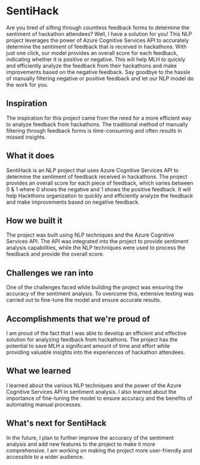# SentiHack

Are you tired of sifting through countless feedback forms to determine the sentiment of hackathon attendees? Well, I have a solution for you! This NLP project leverages the power of Azure Cognitive Services API to accurately determine the sentiment of feedback that is received in hackathons. With just one click, our model provides an overall score for each feedback, indicating whether it is positive or negative. This will help MLH to quickly and efficiently analyze the feedback from their hackathons and make improvements based on the negative feedback. Say goodbye to the hassle of manually filtering negative or positive feedback and let our NLP model do the work for you.


## Inspiration
The inspiration for this project came from the need for a more efficient way to analyze feedback from hackathons. The traditional method of manually filtering through feedback forms is time-consuming and often results in missed insights.

## What it does
SentiHack is an NLP project that uses Azure Cognitive Services API to determine the sentiment of feedback received in hackathons. The project provides an overall score for each piece of feedback, which varies between 0 & 1  where 0 shows the negative and 1 shows the positive feedback. It will help Hackthons organization to quickly and efficiently analyze the feedback and make improvements based on negative feedback.

## How we built it
The project was built using NLP techniques and the Azure Cognitive Services API. The API was integrated into the project to provide sentiment analysis capabilities, while the NLP techniques were used to process the feedback and provide the overall score.

## Challenges we ran into
One of the challenges faced while building the project was ensuring the accuracy of the sentiment analysis. To overcome this, extensive testing was carried out to fine-tune the model and ensure accurate results.

## Accomplishments that we're proud of
I am proud of the fact that I was able to develop an efficient and effective solution for analyzing feedback from hackathons. The project has the potential to save MLH a significant amount of time and effort while providing valuable insights into the experiences of hackathon attendees.

## What we learned
I learned about the various NLP techniques and the power of the Azure Cognitive Services API in sentiment analysis. I also learned about the importance of fine-tuning the model to ensure accuracy and the benefits of automating manual processes.

## What's next for SentiHack
In the future, I plan to further improve the accuracy of the sentiment analysis and add new features to the project to make it more comprehensive. I am working on making the project more user-friendly and accessible to a wider audience.
